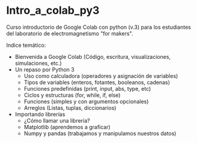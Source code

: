 # Intro_a_colab_py3
Curso introductorio de Google Colab con python (v.3) para los estudiantes del laboratorio de electromagnetismo "for makers".

Indice temático:
- Bienvenida a Google Colab (Código, escritura, visualizaciones, simulaciones, etc.)
- Un repaso por Python 3 
  - Uso como calculadora (operadores y asignación de variables)
  - Tipos de variables (enteros, fotantes, booleanos, cadenas)
  - Funciones predefinidas (print, input, abs, type, etc)
  - Ciclos y estructuras (for, while, if, else)
  - Funciones (simples y con argumentos opcionales)
  - Arreglos (Listas, tuplas, diccionarios)
- Importando librerías
  - ¿Cómo llamar una librería?
  - Matplotlib (aprendemos a graficar)
  - Numpy y pandas (trabajamos y manipulamos nuestros datos)
